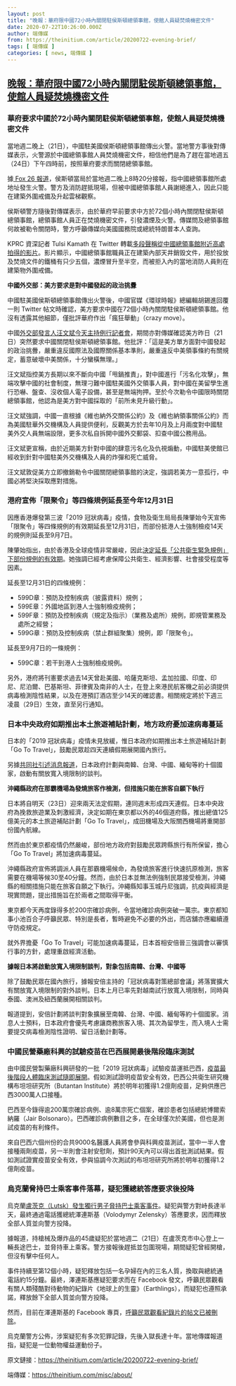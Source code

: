 ```yaml
---
layout: post
title: "晚報：華府限中國72小時內關閉駐侯斯頓總領事館，使館人員疑焚燒機密文件"
date: 2020-07-22T10:26:00.000Z
author: 端傳媒
from: https://theinitium.com/article/20200722-evening-brief/
tags: [ 端傳媒 ]
categories: [ news, 端傳媒 ]
---
```

<!--1595413560000-->
[晚報：華府限中國72小時內關閉駐侯斯頓總領事館，使館人員疑焚燒機密文件](https://theinitium.com/article/20200722-evening-brief/)
------

<div>
<section>  <article><h3>華府要求中國於72小時內關閉駐侯斯頓總領事館，使館人員疑焚燒機密文件</h3><p>當地週二晚上（21日），中國駐美國侯斯頓總領事館傳出火警。當地警方事後對傳媒表示，火警源於中國總領事館人員焚燒機密文件，相信他們是為了趕在當地週五（24日）下午四時前，按照華府要求而關閉總領事館。</p><p>據<a href="https://www.fox26houston.com/news/fire-at-chinese-consulate-in-houston-due-to-classified-documents-being-burned-ahead-of-eviction"> Fox 26 報道</a>，侯斯頓當局於當地週二晚上8時20分接報，指中國總領事館所處地址發生火警。警方及消防趕抵現場，但被中國總領事館人員謝絕進入，因此只能在建築外圍戒備及升起雲梯觀察。</p><p>侯斯頓警方隨後對傳媒表示，由於華府早前要求中方於72個小時內關閉駐侯斯頓總領事館，總領事館人員正在焚燒機密文件，引發濃煙及火警。傳媒問及總領事館何故被勒令關閉時，警方呼籲傳媒向美國國務院或總統特朗普本人查詢。</p><p>KPRC 資深記者 Tulsi Kamath 在 Twitter 轉載<a href="https://twitter.com/KPRC2Tulsi/status/1285789860121509888">多段聲稱從中國總領事館附近高處拍得的影片</a>。影片顯示，中國總領事館職員正在建築內部天井銷毁文件，用於投放及焚燒文件的鐵桶有只少五個，濃煙冒升至半空，而被拒入內的當地消防人員則在建築物外圍戒備。</p><p><strong>中國外交部：美方要求是對中國發起的政治挑釁</strong></p><p>中國駐美國侯斯頓總領事館傳出火警後，中國官媒《環球時報》總編輯胡錫進回覆一則 Twitter 帖文時確認，美方要求中國在72個小時內關閉駐侯斯頓總領事館。他沒有透露其他細節，僅批評華府作出「瘋狂舉動」（crazy move）。</p><p>中國<a href="https://weibo.com/ttarticle/p/show?id=2309404529518017904715#_0">外交部發言人汪文斌今天主持例行記者會</a>，期間亦對傳媒確認美方昨日（21日）突然要求中國關閉駐侯斯頓總領事館。他批評：「這是美方單方面對中國發起的政治挑釁，嚴重違反國際法及國際關係基本準則，嚴重違反中美領事條約有關規定，蓄意破壞中美關係，十分蠻橫無理。」</p><p>汪文斌指控美方長期以來不斷向中國「甩鍋推責」，對中國進行「污名化攻擊」，無端攻擊中國的社會制度，無理刁難中國駐美國外交領事人員，對中國在美留學生進行恐嚇、盤查、沒收個人電子設備，甚至是無端拘押。至於今次勒令中國限時關閉總領事館，他認為是美方對中國採取的「前所未見升級行動」。</p><p>汪文斌強調，中國一直根據《維也納外交關係公約》及《維也納領事關係公約》而為美國駐華外交機構及人員提供便利，反觀美方於去年10月及上月兩度對中國駐美外交人員無端設限，更多次私自拆開中國外交郵袋、扣查中國公務用品。</p><p>汪文斌更宣稱，由於近期美方針對中國的肆意污名化及仇視煽動，中國駐美使館已經收到針對中國駐美外交機構及人員的炸彈和死亡威脅。</p><p>汪文斌敦促美方立即撤銷勒令中國關閉總領事館的決定，強調若美方一意孤行，中國必將堅決採取應對措施。</p><h3>港府宣佈「限聚令」等四條規例延長至今年12月31日</h3><p>因應香港爆發第三波「2019 冠狀病毒」疫情，食物及衛生局局長陳肇始今天宣佈「限聚令」等四條規例的有效期延長至12月31日，而部份抵港人士強制檢疫14天的規例則延長至9月7日。</p><p>陳肇始指出，由於香港及全球疫情非常嚴峻，因此<a href="https://news.rthk.hk/rthk/ch/component/k2/1539223-20200722.htm">決定延長「公共衛生緊急規例」下部份規例的有效期</a>。她強調已經考慮保障公共衛生、經濟影響、社會接受程度等因素。</p><p>延長至12月31日的四條規例：</p><ul><li>599D章：預防及控制疾病（披露資料）規例；</li><li>599E章：外國地區到港人士強制檢疫規例；</li><li>599F章：預防及控制疾病（規定及指示）（業務及處所）規例，即規管業務及處所之經營；</li><li>599G章：預防及控制疾病（禁止群組聚集）規例，即「限聚令」。</li></ul><p>延長至9月7日的一條規例：</p><ul><li>599C章：若干到港人士強制檢疫規例。</li></ul><p>另外，港府將刊憲要求過去14天曾赴美國、哈薩克斯坦、孟加拉國、印度、印尼、尼泊爾、巴基斯坦、菲律賓及南非的人士，在登上來港民航客機之前必須提供病毒檢測陰性結果，以及在港預訂酒店至少14天的確認書。相關規定將於下週三凌晨（29日）生效，直至另行通知。</p><h3>日本中央政府如期推出本土旅遊補貼計劃，地方政府憂加速病毒蔓延</h3><p>日本的「2019 冠狀病毒」疫情未見放緩，惟日本政府如期推出本土旅遊補貼計劃「Go To Travel」，鼓勵民眾趁四天連續假期展開國內旅行。</p><p>另據<a href="https://tchina.kyodonews.net/news/2020/07/574e346f9a3e--.html">共同社引述消息報道</a>，日本政府計劃與南韓、台灣、中國、緬甸等約十個國家，啟動有關放寬入境限制的談判。</p><p><strong>沖繩縣政府在那霸機場為發燒旅客作檢測，但措施只能在旅客自願下執行</strong></p><p>日本將自明天（23日）迎來兩天法定假期，連同週末形成四天連假。日本中央政府為挽救旅遊業及刺激經濟，決定如期在東京都以外的46個道府縣，推出總值125億美元的本土旅遊補貼計劃「Go To Travel」，成田機場及大阪關西機場將重開部份國內航線。</p><p>然而由於東京都疫情仍然嚴峻，部份地方政府對鼓勵民眾跨縣旅行有所保留，擔心「Go To Travel」將加速病毒蔓延。</p><p>沖繩縣政府宣佈將調派人員在那霸機場候命，為發燒旅客進行快速抗原檢測，旅客需要在機場等候30至40分鐘。然而，由於日本並無法例強制民眾接受檢測，沖繩縣的相關措施只能在旅客自願之下執行。沖繩縣知事玉城丹尼強調，抗疫與經濟是現實問題，提出措施旨在於兩者之間取得平衡。</p><p>東京都今天再度錄得多於200宗確診病例，令當地確診病例突破一萬宗。東京都知事小池百合子呼籲民眾、特別是長者，暫時避免不必要的外出，而店舖亦應繼續遵守防疫規定。</p><p>就外界擔憂「Go To Travel」可能加速病毒蔓延，日本首相安倍晉三強調會以審慎行事的方針，處理重啟經濟活動。</p><p><strong>據報日本將啟動放寬入境限制談判，對象包括南韓、台灣、中國等</strong></p><p>除了鼓勵民眾在國內旅行，據報安倍主持的「冠狀病毒對策總部會議」將落實擴大有關放寬入境限制的對外談判。日本上月已率先對越南試行放寬入境限制，同時與泰國、澳洲及紐西蘭展開相關談判。</p><p>報道提到，安倍計劃將談判對象擴展至南韓、台灣、中國、緬甸等約十個國家。消息人士預料，日本政府會優先考慮讓商務旅客入境、其次為留學生，而入境人士需要提交病毒檢測陰性證明、留日活動計劃等。</p><h3>中國民營藥廠科興的試驗疫苗在巴西展開最後階段臨床測試</h3><p>由中國民營製藥廠科興研發的一批「2019 冠狀病毒」試驗疫苗運抵巴西，<a href="https://news.now.com/home/international/player?newsId=398912">疫苗最後階段人體臨床測試隨即展開</a>。假如測試證明疫苗安全有效，巴西公共衛生研究機構布坦坦研究所（Butantan Institute）將於明年初獲得1.2億劑疫苗，足夠供應巴西3000萬人口接種。</p><p>巴西至今錄得逾200萬宗確診病例、逾8萬宗死亡個案，確診患者包括總統博爾索納羅（Jair Bolsonaro）。巴西確診病例數目之多，在全球僅次於美國，但也是測試疫苗的有利條件。</p><p>來自巴西六個州份的合共9000名醫護人員將會參與科興疫苗測試，當中一半人會接種兩劑疫苗，另一半則會注射安慰劑，預計90天內可以得出首批測試結果。假如測試證實疫苗安全有效，參與協調今次測試的布坦坦研究所將於明年初獲得1.2億劑疫苗。</p><h3>烏克蘭脅持巴士乘客事件落幕，疑犯獲總統答應要求後投降</h3><p>烏克蘭<a href="https://www.nytimes.com/2020/07/21/world/europe/ukraine-bus-hostages.html">盧茨克（Lutsk）發生獨行男子脅持巴士乘客事件</a>。疑犯與警方對峙長達半天，最終通過電話獲總統澤連斯基（Volodymyr Zelensky）答應要求，因而釋放全部人質並向警方投降。</p><p>據報道，持槍械及爆炸品的45歲疑犯於當地週二（21日）在盧茨克市中心登上一輛長途巴士，並脅持車上乘客。警方接報後趕抵並包圍現場，期間疑犯曾經開槍，但沒有擊中任何人。</p><p>事件持續至第12個小時，疑犯釋放包括一名孕婦在內的三名人質，換取與總統通電話約15分鐘。最終，澤連斯基應疑犯要求而在 Facebook 發文，呼籲民眾觀看有關人類殘酷對待動物的紀錄片《地球上的生靈》（Earthlings），而疑犯也遵照承諾，釋放餘下全部人質並向警方投降。</p><p>然而，目前在澤連斯基的 Facebook 專頁，<a href="https://www.facebook.com/zelenskiy95/posts/2586117564971937">呼籲民眾觀看紀錄片的帖文已被刪除</a>。</p><p>烏克蘭警方公佈，涉案疑犯有多次犯罪記錄，先後入獄長達十年。當地傳媒報道指，疑犯是一位動物權益運動份子。</p></article>  <footer>          <p>        <span>原文鏈接：</span><a href="https://theinitium.com/article/20200722-evening-brief/">https://theinitium.com/article/20200722-evening-brief/</a>      </p>      <p>        <span>端傳媒：</span><a href="https://theinitium.com/misc/about/">https://theinitium.com/misc/about/</a>      </p>      </footer></section>
</div>
